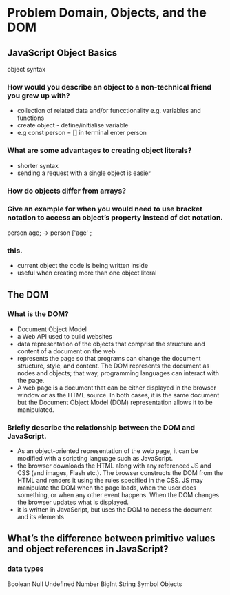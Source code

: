 # Problem Domain, Objects, and the DOM

## JavaScript Object Basics

object syntax

### How would you describe an object to a non-technical friend you grew up with?

- collection of related data and/or funcctionality
  e.g. variables and functions
- create object - define/initialise variable
- e.g const person = []
  in terminal enter person

### What are some advantages to creating object literals?

- shorter syntax
- sending a request with a single object is easier

### How do objects differ from arrays?

### Give an example for when you would need to use bracket notation to access an object’s property instead of dot notation.

person.age; -> person ['age' ;

### this.

- current object the code is being written inside
- useful when creating more than one object literal

## The DOM

### What is the DOM?

- Document Object Model
- a Web API used to build websites
- data representation of the objects that comprise the structure and content of a document on the web
- represents the page so that programs can change the document structure, style, and content. The DOM represents the document as nodes and objects; that way, programming languages can interact with the page.
- A web page is a document that can be either displayed in the browser window or as the HTML source. In both cases, it is the same document but the Document Object Model (DOM) representation allows it to be manipulated.

### Briefly describe the relationship between the DOM and JavaScript.

- As an object-oriented representation of the web page, it can be modified with a scripting language such as JavaScript.
- the browser downloads the HTML along with any referenced JS and CSS (and images, Flash etc.). The browser constructs the DOM from the HTML and renders it using the rules specified in the CSS. JS may manipulate the DOM when the page loads, when the user does something, or when any other event happens. When the DOM changes the browser updates what is displayed.
- it is written in JavaScript, but uses the DOM to access the document and its elements

## What’s the difference between primitive values and object references in JavaScript?

### data types

Boolean
Null
Undefined
Number
BigInt
String
Symbol
Objects
